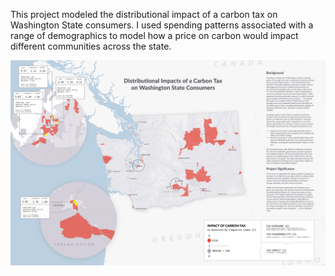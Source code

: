 This project modeled the distributional impact of a carbon tax on Washington State consumers. I used spending patterns associated with a range of demographics to model how a price on carbon would impact different communities across the state.  

![VOTB_full-map_lighter-background](/Design/design-portfolio/carbon-tax-impact/BIG-MAP_2021.jpg)



